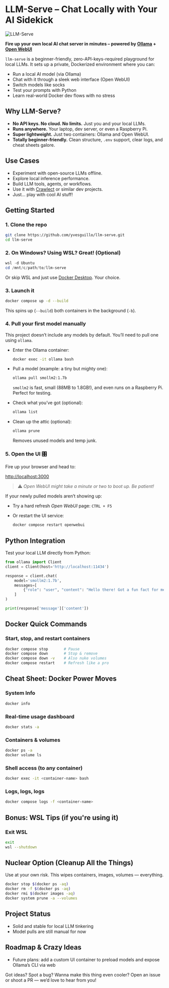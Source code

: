 # LLM-Serve – Chat Locally with Your AI Sidekick

![LLM-Serve](images/llm-serve.avif)

**Fire up your own local AI chat server in minutes – powered by [Ollama](https://ollama.com/) + [Open WebUI](https://github.com/open-webui/open-webui)**

`llm-serve` is a beginner-friendly, zero-API-keys-required playground for local LLMs. It sets up a private, Dockerized environment where you can:

- Run a local AI model (via Ollama)
- Chat with it through a sleek web interface (Open WebUI)
- Switch models like socks
- Test your prompts with Python
- Learn real-world Docker dev flows with no stress

## Why LLM-Serve?

- **No API keys. No cloud. No limits.** Just you and your local LLMs.
- **Runs anywhere.** Your laptop, dev server, or even a Raspberry Pi.
- **Super lightweight.** Just two containers: Ollama and Open WebUI.
- **Totally beginner-friendly.** Clean structure, `.env` support, clear logs, and cheat sheets galore.

## Use Cases

- Experiment with open-source LLMs offline.
- Explore local inference performance.
- Build LLM tools, agents, or workflows.
- Use it with [Crawlect](https://github.com/yvesguillo/crawlect) or similar dev projects.
- Just… play with cool AI stuff!

## Getting Started

### 1. Clone the repo

```bash
git clone https://github.com/yvesguillo/llm-serve.git
cd llm-serve
```

### 2. On Windows? Using **WSL**? Great! (Optional)

```powershell
wsl -d Ubuntu
cd /mnt/c/path/to/llm-serve
```

Or skip WSL and just use [Docker Desktop](https://www.docker.com/products/docker-desktop). Your choice.

### 3. Launch it

```bash
docker compose up -d --build
```

This spins up (`--build`) both containers in the background (`-b`).

### 4. Pull your first model manually

This project doesn’t include any models by default. You’ll need to pull one using `ollama`.

- Enter the Ollama container:

  ```bash
  docker exec -it ollama bash
  ```

- Pull a model (example: a tiny but mighty one):

  ```bash
  ollama pull smollm2:1.7b
  ```

  `smollm2` is fast, small (88MB to 1.8GB!), and even runs on a Raspberry Pi. Perfect for testing.

- Check what you’ve got (optional):

  ```bash
  ollama list
  ```

- Clean up the attic (optional):

  ```bash
  ollama prune
  ```

  Removes unused models and temp junk.

### 5. Open the UI 🎛️

Fire up your browser and head to:

[http://localhost:3000](http://localhost:3000)

> ⚠️ *Open WebUI might take a minute or two to boot up. Be patient!*

If your newly pulled models aren’t showing up:

- Try a hard refresh *Open WebUI* page: `CTRL + F5`
- Or restart the UI service:

  ```bash
  docker compose restart openwebui
  ```

## Python Integration

Test your local LLM directly from Python:

```python
from ollama import Client
client = Client(host='http://localhost:11434')

response = client.chat(
    model='smollm2:1.7b',
    messages=[
        {"role": "user", "content": "Hello there! Got a fun fact for me?"}
    ]
)

print(response['message']['content'])
```

## Docker Quick Commands

### Start, stop, and restart containers

```bash
docker compose stop       # Pause
docker compose down       # Stop & remove
docker compose down -v    # Also nuke volumes
docker compose restart    # Refresh like a pro
```

## Cheat Sheet: Docker Power Moves

### System Info

```bash
docker info
```

### Real-time usage dashboard

```bash
docker stats -a
```

### Containers & volumes

```bash
docker ps -a
docker volume ls
```

### Shell access (to any container)

```bash
docker exec -it <container-name> bash
```

### Logs, logs, logs

```bash
docker compose logs -f <container-name>
```

## Bonus: WSL Tips (if you're using it)

### Exit WSL

```bash
exit
wsl --shutdown
```

## Nuclear Option (Cleanup All the Things)

Use at your own risk. This wipes containers, images, volumes — everything.

```bash
docker stop $(docker ps -aq)
docker rm -f $(docker ps -aq)
docker rmi $(docker images -aq)
docker system prune -a --volumes
```

## Project Status

- Solid and stable for local LLM tinkering
- Model pulls are still manual for now

## Roadmap & Crazy Ideas

- Future plans: add a custom UI container to preload models and expose Ollama’s CLI via web

Got ideas? Spot a bug? Wanna make this thing even cooler? Open an issue or shoot a PR — we’d love to hear from you!